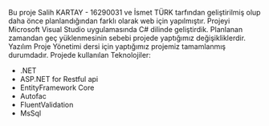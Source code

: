 Bu proje Salih KARTAY - 16290031 ve İsmet TÜRK tarfından geliştirilmiş olup daha önce planlandığından farklı olarak web için yapılmıştır. 
Projeyi Microsoft Visual Studio uygulamasında C# dilinde geliştirdik. 
Planlanan zamandan geç yüklenmesinin sebebi projede yaptığımız değişikliklerdir.  
Yazılım Proje Yönetimi dersi için yaptığımız projemiz tamamlanmış durumdadır. 
Projede kullanılan Teknolojiler:
- .NET
- ASP.NET for Restful api
- EntityFramework Core
- Autofac
- FluentValidation
- MsSql


